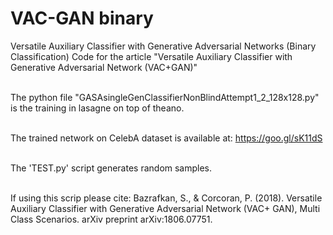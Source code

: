 # VAC-GAN binary
Versatile Auxiliary Classifier with Generative Adversarial Networks (Binary Classification)
Code for the article "Versatile Auxiliary Classifier with Generative Adversarial Network (VAC+GAN)"

\
The python file "GASAsingleGenClassifierNonBlindAttempt1_2_128x128.py" is the training in lasagne on top of theano.

\
The trained network on CelebA dataset is available at:
https://goo.gl/sK11dS

\
The 'TEST.py' script generates random samples.

\
If using this scrip please cite:
Bazrafkan, S., & Corcoran, P. (2018). Versatile Auxiliary Classifier with Generative Adversarial Network (VAC+ GAN), Multi Class Scenarios. arXiv preprint arXiv:1806.07751.
